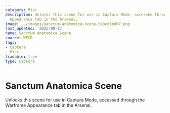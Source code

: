 ```yaml
---
category: Misc
description: Unlocks this scene for use in Captura Mode, accessed through the Warframe
  Appearance tab in the Arsenal.
image: ../images/sanctum-anatomica-scene-5a3cd1bdd7.png
last_updated: '2025-09-17'
name: Sanctum Anatomica Scene
source: WFCD
tags:
- Captura
- Misc
tradable: true
type: Captura
---
```


# Sanctum Anatomica Scene

Unlocks this scene for use in Captura Mode, accessed through the Warframe Appearance tab in the Arsenal.

